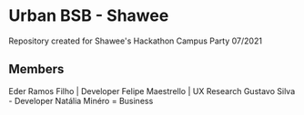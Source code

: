 # Urban BSB - Shawee

Repository created for Shawee's Hackathon Campus Party 07/2021

## Members

Eder Ramos Filho | Developer
Felipe Maestrello | UX Research
Gustavo Silva - Developer
Natália Minéro = Business
